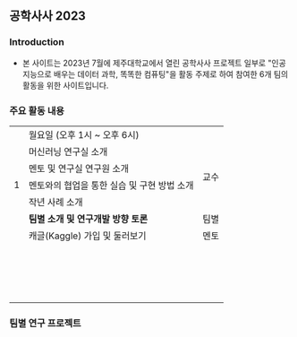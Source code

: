 ## 공학사사 2023
### Introduction
* 본 사이트는 2023년 7월에 제주대학교에서 열린 공학사사 프로젝트 일부로 "인공지능으로 배우는 데이터 과학, 똑똑한 컴퓨팅"을 활동 주제로 하여 참여한 6개 팀의 활동을 위한 사이트입니다.

### 주요 활동 내용
<table><tbody><tr><td rowspan="7">1</td><td colspan="2">월요일 (오후 1시 ~ 오후 6시)</td></tr><tr><td>머신러닝 연구실 소개</td><td rowspan="4">교수</td></tr><tr><td>멘토 및 연구실 연구원 소개</td></tr><tr><td>멘토와의 협업을 통한 실습 및 구현 방법 소개</td></tr><tr><td>작년 사례 소개</td></tr><tr><td><strong>팀별 소개 및 연구개발 방향 토론</strong></td><td>팀별</td></tr><tr><td>캐글(Kaggle)&nbsp;가입 및 둘러보기</td><td>멘토</td></tr><tr><td>&nbsp;</td><td>&nbsp;</td><td>&nbsp;</td></tr><tr><td>&nbsp;</td><td>&nbsp;</td><td>&nbsp;</td></tr><tr><td>&nbsp;</td><td>&nbsp;</td><td>&nbsp;</td></tr><tr><td>&nbsp;</td><td>&nbsp;</td><td>&nbsp;</td></tr></tbody></table>


### 팀별 연구 프로젝트



### 
